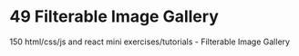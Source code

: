 # 49 Filterable Image Gallery
 150 html/css/js and react mini exercises/tutorials - Filterable Image Gallery
